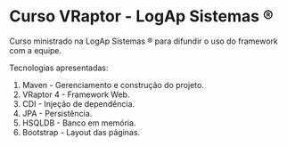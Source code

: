 # Curso VRaptor - LogAp Sistemas ®

Curso ministrado na LogAp Sistemas ® para difundir o uso do framework com a equipe. 

Tecnologias apresentadas:

1. Maven - Gerenciamento e construção do projeto.
2. VRaptor 4 - Framework Web.
3. CDI - Injeção de dependência.
3. JPA - Persistência.
4. HSQLDB - Banco em memória.
6. Bootstrap - Layout das páginas.

